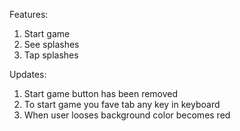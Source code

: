 Features:
1) Start game
2) See splashes
3) Tap splashes

Updates:
1) Start game button has been removed
2) To start game you fave tab any key in keyboard
3) When user looses background color becomes red

